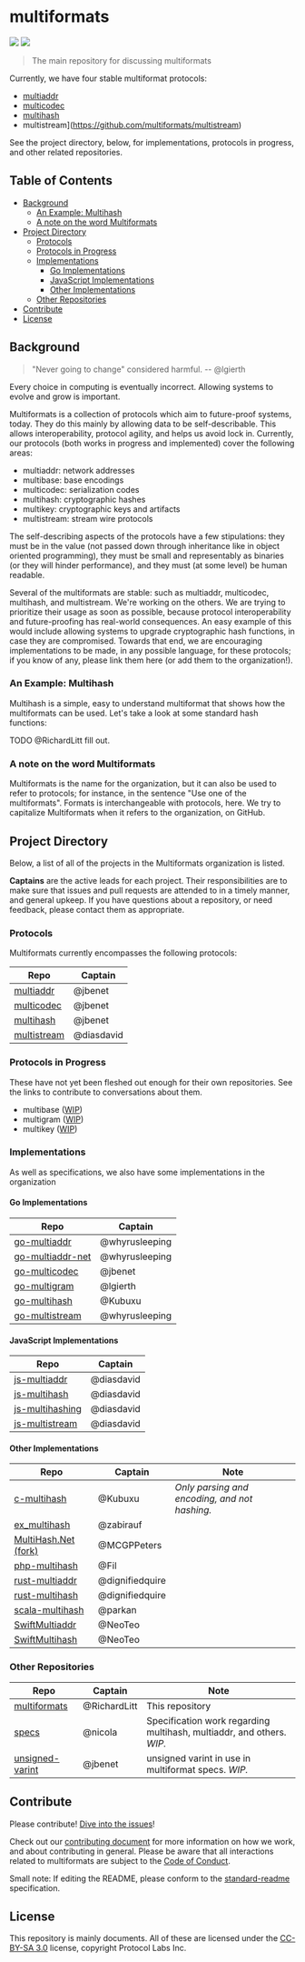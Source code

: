 # multiformats

[![](https://img.shields.io/badge/made%20by-Protocol%20Labs-blue.svg?style=flat-square)](http://ipn.io)
[![](https://img.shields.io/badge/freenode-%23ipfs-blue.svg?style=flat-square)](http://webchat.freenode.net/?channels=%23ipfs)

> The main repository for discussing multiformats

Currently, we have four stable multiformat protocols:

- [multiaddr](https://github.com/multiformats/multiaddr)
- [multicodec](https://github.com/multiformats/multicodec)
- [multihash](https://github.com/multiformats/multihash)
- multistream](https://github.com/multiformats/multistream)

See the project directory, below, for implementations, protocols in progress, and other related repositories.

## Table of Contents

- [Background](#background)
  - [An Example: Multihash](#an-example-multihash)
  - [A note on the word Multiformats](#a-note-on-the-word-multiformats)
- [Project Directory](#project-directory)
  - [Protocols](#protocols)
  - [Protocols in Progress](#protocols-in-progress)
  - [Implementations](#implementations)
    - [Go Implementations](#go-implementations)
    - [JavaScript Implementations](#javascript-implementations)
    - [Other Implementations](#other-implementations)
  - [Other Repositories](#other-repositories)
- [Contribute](#contribute)
- [License](#license)

## Background

> "Never going to change" considered harmful.
> -- @lgierth

Every choice in computing is eventually incorrect. Allowing systems to evolve and grow is important.

Multiformats is a collection of protocols which aim to future-proof systems, today. They do this mainly by allowing data to be self-describable. This allows interoperability, protocol agility, and helps us avoid lock in. Currently, our protocols (both works in progress and implemented) cover the following areas:

- multiaddr: network addresses
- multibase: base encodings
- multicodec: serialization codes
- multihash: cryptographic hashes
- multikey: cryptographic keys and artifacts
- multistream: stream wire protocols

The self-describing aspects of the protocols have a few stipulations: they must be in the value (not passed down through inheritance like in object oriented programming), they must be small and representably as binaries (or they will hinder performance), and they must (at some level) be human readable.

Several of the multiformats are stable: such as multiaddr, multicodec, multihash, and multistream. We're working on the others. We are trying to prioritize their usage as soon as possible, because protocol interoperability and future-proofing has real-world consequences. An easy example of this would include allowing systems to upgrade cryptographic hash functions, in case they are compromised. Towards that end, we are encouraging implementations to be made, in any possible language, for these protocols; if you know of any, please link them here (or add them to the organization!).

### An Example: Multihash

Multihash is a simple, easy to understand multiformat that shows how the multiformats can be used. Let's take a look at some standard hash functions:

TODO @RichardLitt fill out.

### A note on the word Multiformats

Multiformats is the name for the organization, but it can also be used to refer to protocols; for instance, in the sentence "Use one of the multiformats". Formats is interchangeable with protocols, here. We try to capitalize Multiformats when it refers to the organization, on GitHub.

## Project Directory

Below, a list of all of the projects in the Multiformats organization is listed.

**Captains** are the active leads for each project. Their responsibilities are to make sure that issues and pull requests are attended to in a timely manner, and general upkeep. If you have questions about a repository, or need feedback, please contact them as appropriate.

### Protocols

Multiformats currently encompasses the following protocols:

| Repo | Captain |
|------|---------|
| [multiaddr](https://github.com/multiformats/multiaddr)| @jbenet |
| [multicodec](https://github.com/multiformats/multicodec)| @jbenet |
| [multihash](https://github.com/multiformats/multihash)| @jbenet |
| [multistream](https://github.com/multiformats/multistream)| @diasdavid |

### Protocols in Progress

These have not yet been fleshed out enough for their own repositories. See the links to contribute to conversations about them.

- multibase ([WIP](https://github.com/ipfs/specs/issues/130))
- multigram ([WIP](https://github.com/ipfs/specs/pull/123))
- multikey ([WIP](https://github.com/ipfs/specs/issues/58))

### Implementations

As well as specifications, we also have some implementations in the organization

#### Go Implementations

| Repo | Captain |
|------|-------------------|
| [go-multiaddr](https://github.com/multiformats/go-multiaddr)| @whyrusleeping |
| [go-multiaddr-net](https://github.com/multiformats/go-multiaddr-net)| @whyrusleeping |
| [go-multicodec](https://github.com/multiformats/go-multicodec)| @jbenet |
| [go-multigram](https://github.com/multiformats/go-multigram)| @lgierth |
| [go-multihash](https://github.com/multiformats/go-multihash)| @Kubuxu |
| [go-multistream](https://github.com/multiformats/go-multistream)| @whyrusleeping |

#### JavaScript Implementations

| Repo | Captain |
|------|-------------------|
| [js-multiaddr](https://github.com/multiformats/js-multiaddr)| @diasdavid |
| [js-multihash](https://github.com/multiformats/js-multihash)| @diasdavid |
| [js-multihashing](https://github.com/multiformats/js-multihashing)| @diasdavid |
| [js-multistream](https://github.com/multiformats/js-multistream)| @diasdavid |

#### Other Implementations

| Repo | Captain | Note |
|------|---------|------|
| [c-multihash](https://github.com/multiformats/c-multihash) | @Kubuxu | _Only parsing and encoding, and not hashing._ |
| [ex_multihash](https://github.com/multiformats/ex_multihash)| @zabirauf | |
| [MultiHash.Net (fork)](https://github.com/multiformats/MultiHash.Net)| @MCGPPeters | |
| [php-multihash](https://github.com/multiformats/php-multihash)| @Fil | |
| [rust-multiaddr](https://github.com/multiformats/rust-multiaddr)| @dignifiedquire | |
| [rust-multihash](https://github.com/multiformats/rust-multihash)| @dignifiedquire | |
| [scala-multihash](https://github.com/multiformats/scala-multihash)| @parkan | |
| [SwiftMultiaddr](https://github.com/multiformats/SwiftMultiaddr)| @NeoTeo | |
| [SwiftMultihash](https://github.com/multiformats/SwiftMultihash)| @NeoTeo | |

### Other Repositories

| Repo | Captain | Note |
|------|---------|------|
| [multiformats](https://github.com/multiformats/multiformats)| @RichardLitt | This repository |
| [specs](https://github.com/multiformats/specs)| @nicola | Specification work regarding multihash, multiaddr, and others. _WIP._ |
| [unsigned-varint](https://github.com/multiformats/unsigned-varint) | @jbenet | unsigned varint in use in multiformat specs. _WIP._ |

## Contribute

Please contribute! [Dive into the issues](https://github.com/multiformats/multiformats/issues)!

Check out our [contributing document](contributing.md) for more information on how we work, and about contributing in general. Please be aware that all interactions related to multiformats are subject to the [Code of Conduct](code-of-conduct.md).

Small note: If editing the README, please conform to the [standard-readme](https://github.com/RichardLitt/standard-readme) specification.

## License

This repository is mainly documents. All of these are licensed under the [CC-BY-SA 3.0](https://ipfs.io/ipfs/QmVreNvKsQmQZ83T86cWSjPu2vR3yZHGPm5jnxFuunEB9u) license, copyright Protocol Labs Inc.
